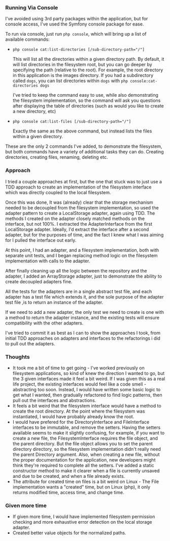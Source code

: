 ### Running Via Console

I've avoided using 3rd party packages within the application, but for console access, I've used the Symfony console package
for ease. 

To run via console, just run `php console`, which will bring up a list of available commands:

 - `php console cat:list-directories [/sub-directory-path="/"]`
 
    This will list all the directories within a given directory path. By default, it will list directories in the 
    filesystem root, but you can go deeper by specifying the path (relative to the root). For example, the root directory
    in this application is the images directory. If you had a subdirectory called `dogs`, you can list directories within
    `dogs` with `php console:cat-directories dogs`
    
    I've tried to keep the command easy to use, while also demonstrating the filesystem implementation, so the command
    will ask you questions after displaying the table of directories (such as would you like to create a new directory, etc)
    
 - `php console cat:list-files [/sub-directory-path="/"]`
    
    Exactly the same as the above command, but instead lists the files within a given directory.
    

These are the only 2 commands I've added, to demonstrate the filesystem, but both commands have a variety of additional
tasks they can do. Creating directories, creating files, renaming, deleting etc.

### Approach

I tried a couple approaches at first, but the one that stuck was to just use a TDD approach to create an implementation 
of the filesystem interface which was directly coupled to the local filesystem. 

Once this was done, It was (already) clear
that the storage mechanism needed to be decoupled from the filesystem implementation, so used the adapter pattern to 
create a LocalStorage adapter, again using TDD. The methods I created on the adapter closely matched methods on the interface, but not 100%.
I extracted the AdapterInterface from the first LocalStorage adapter.
Ideally, I'd extract the interface after a second adapter, but for the purposes of time, and the fact I knew what I was
aiming for I pulled the interface out early.

At this point, I had an adapter, and a filesystem implementation, both with separate unit tests, and I began replacing method
logic on the filesystem implementation with calls to the adapter. 

After finally cleaning up all the logic between the repository and the adapter, I added an ArrayStorage adapter, just to 
demonstrate the ability to create decoupled adapters fine. 

All the tests for the adapters are in a single abstract test file, and each adapter has a test file which extends it, and the sole
purpose of the adapter test file ,is to return an instance of the adapter.

If we need to add a new adapter, the only test we need to create is one with a method to return the adapter instance, and
the existing tests will ensure compatibility with the other adapters.

I've tried to commit it as best as I can to show the approaches I took, from initial TDD approaches on adapters and interfaces
to the refactorings i did to pull out the adapters. 


### Thoughts

 - It took me a bit of time to get going - I've worked previously on filesystem applications, so kind of knew the direction
   I wanted to go, but the 3 given interfaces made it feel a bit weird. If I was given this as a real life project, 
   the existing interfaces would feel like a code smell - abstracting too soon.
   Instead, I would have written some basic logic to get what I wanted, then gradually refactored to find logic patterns,
   then pull out the interfaces and abstractions.
  - It feels a bit weird that the filesystem interface would have a method to create the root directory. At the point 
  where the filesystem was instantiated, I would have probably already know the root.
  - I would have prefered for the DirectoryInterface and FileInterface interfaces to be immutable, and remove the setters.
   Having the setters available seems to make it slightly confusing, for example, if you want to create a new file, the
   FilesystemInterface requires the file object, and the parent directory. But the file object allows you to set the parent
   directory directory, so the filesystem implementation didn't really need the parent Directory argument.
   Also, when creating a new file, without the proper documentation for the application, new developers might think they're
   required to complete all the setters. 
   I've added a static constructor method to make it clearer when a file is currently unsaved and due to be created, and
   when a file already exists.
  - The attribute for created time on files is a bit weird on Linux - The File implementation wants a "created" time, but
  on Linux (php), it only returns modified time, access time, and change time.   

### Given more time

 - If given more time, I would have implemented filesystem permission checking and more exhaustive error detection on
   the local storage adapter. 
 - Created better value objects for the normalized paths.
